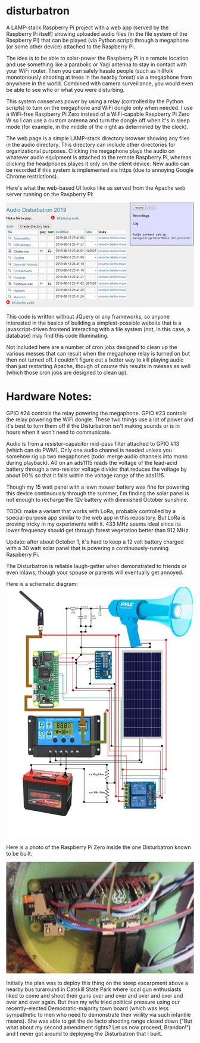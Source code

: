 # disturbatron
A LAMP-stack Raspberry Pi project with a web app (served by the Raspberry Pi itself) showing uploaded audio files (in the file system of the Raspberry Pi) that can be played (via Python script) through a megaphone (or some other device) attached to the Raspberry Pi.


The idea is to be able to solar-power the Raspberry Pi in a remote location and use something like a parabolic or Yagi antenna to stay in contact with your WiFi router.  Then you can safely hassle people (such as hillfolk monotonously shooting at trees in the nearby forest) via a megaphone from anywhere in the world.  Combined with camera surveillance, you would even be able to see who or what you were disturbing. 

This system conserves power by using a relay (controlled by the Python scripts) to turn on the megaphone and WiFi dongle only when needed.  I use a WiFi-free Raspberry Pi Zero instead of a WiFi-capable Raspberry Pi Zero W so I can use a custom antenna and turn the dongle off when it's in sleep mode (for example, in the middle of the night as determined by the clock).

The web page is a simple LAMP-stack directory browser showing any files in the audio directory.  This directory can include other directories for organizational purposes.  Clicking the megaphone plays the audio on whatever audio equipment is attached to the remote Raspberry Pi, whereas clicking the headphones playes it only on the client device.  New audio can be recorded if this system is implemented via https (due to annoying Google Chrome restrictions).

Here's what the web-based UI looks like as served from the Apache web server running on the Raspberry Pi:

![alt text](ui.png?raw=true)


This code is written without JQuery or any frameworks, so anyone interested in the basics of building a simplest-possible website that is a javascript-driven frontend interacting with a file system (not, in this case, a database) may find this code illuminating.

Not included here are a number of cron jobs designed to clean up the various messes that can result when the megaphone relay is turned on but then not turned off.  I couldn't figure out a better way to kill playing audio than just restarting Apache, though of course this results in messes as well (which those cron jobs are designed to clean up). 

# Hardware Notes: 
GPIO #24 controls the relay powering the megaphone.
GPIO #23 controls the relay powering the WiFi dongle.
These two things use a lot of power and it's best to turn them off if the Disturbatron isn't making sounds or is in hours when it won't need to communicate.

Audio is from a resistor-capacitor mid-pass filter attached to GPIO #13 (which can do PWM). Only one audio channel is needed unless you somehow rig up two megaphones (todo: merge audio channels into mono during playback).
A0 on an ads1115 reads the voltage of the lead-acid battery through a two-resistor voltage divider that reduces the voltage by about 90% so that it falls within the voltage range of the ads1115.

Though my 15 watt panel with a lawn mower battery was fine for powering this device continuously through the summer, I'm finding the solar panel is not enough to recharge the 12v battery with diminished October sunshine.

TODO: make a variant that works with LoRa, probably controlled by a special-purpose app similar to the web app in this repository.  But LoRa is proving tricky in my experiments with it.  433 MHz seems ideal since its lower frequency should get through forest vegetation better than 912 MHz.

Update: after about October 1, it's hard to keep a 12 volt battery charged with a 30 watt solar panel that is powering a continuously-running Raspberry Pi.

The Disturbatron is reliable laugh-getter when demonstrated to friends or even inlaws, though your spouse or parents will eventually get annoyed.

Here is a schematic diagram:
![alt text](disturbatrondiagram.png?raw=true)



Here is a photo of the Raspberry Pi Zero inside the one Disturbatron known to be built.

![alt text](disturbatron_pins.jpg?raw=true)


Initially the plan was to deploy this thing on the steep escarpment above a nearby bus turaround in Catskill State Park where local gun enthusiasts liked to come and shoot their guns over and over and over and over and over and over again.  But then my wife tried political pressure using our recently-elected Democratic-majority town board (which was less sympathetic to men who need to demonstrate their virility via such infantile means).  She was able to get the de facto shooting range closed down ("But what about my second amendment rights? Let us now proceed, Brandon!") and I never got around to deploying the Disturbatron that I built.

